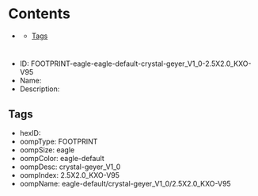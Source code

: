 



Contents
========

* [](#)
	* [Tags](#tags)

# 

- ID: FOOTPRINT-eagle-eagle-default-crystal-geyer_V1_0-2.5X2.0_KXO-V95
- Name: 
- Description: 

## Tags

- hexID: 
- oompType: FOOTPRINT
- oompSize: eagle
- oompColor: eagle-default
- oompDesc: crystal-geyer_V1_0
- oompIndex: 2.5X2.0_KXO-V95
- oompName: eagle-default/crystal-geyer_V1_0/2.5X2.0_KXO-V95
